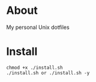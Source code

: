 About
=========
My personal Unix dotfiles

Install
=========
```
chmod +x ./install.sh
./install.sh or ./install.sh -y
```
